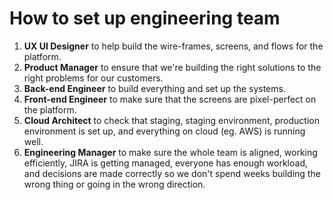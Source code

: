 # How to set up engineering team

1. **UX UI Designer** to help build the wire-frames, screens, and flows for the platform.
2. **Product Manager** to ensure that we're building the right solutions to the right problems for our customers.
3. **Back-end Engineer** to build everything and set up the systems.
4. **Front-end Engineer** to make sure that the screens are pixel-perfect on the platform.
5. **Cloud Architect** to check that staging, staging environment, production environment is set up, and everything on cloud (eg. AWS) is running well.
6. **Engineering Manager** to make sure the whole team is aligned, working efficiently, JIRA is getting managed, everyone has enough workload, and decisions are made correctly so we don't spend weeks building the wrong thing or going in the wrong direction.